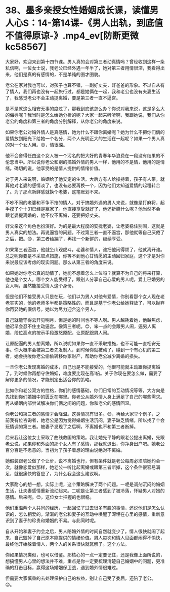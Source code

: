 # 38、墨多亲授女性婚姻成长课，读懂男人心S：14-第14课-《男人出轨，到底值不值得原谅-》.mp4_ev[防断更微kc58567]

大家好，欢迎来到第十四节课。男人真的会对第三者动真情吗？曾经收到这样一条私信啊，一位女士说，我老公已经外遇一年半了，她对第三者用情很深，我看得出来，他们是真的有感情的，不是单纯的图才图貌。

老公在家对我也可以，对孩子也算不错，一副好丈夫，好爸爸的形象。不过自从有了情人，我们再也没有一起旅行过，都是她俩在一起，我和老公也没有夫妻生活了，我感觉老公不会主动提离婚，要是第三者一直不逼宫。

是不是就这么相安无事的度过了，那我到底该怎么办？你说对我来说，这是多么大的侮辱呢？我当时是怎么给她分析的呢？大家一起来听听啊，我跟她说，我们从你老公的角度和第三者的角度分别解释，从你老公的角度来说。

如果你老公对婚外情人是真感情，她为什么不跟你离婚呢？她为什么不把你们俩的爱情放到阳光下给她一个名分，两个人光明正大的生活在一起呢？如果一个男人真的对一个女人用。😊，情很深。

他不会舍得任由这个女人被一个污名的把大好的青春年华浪费在一段没有结果的不伦恋当中。所以说你老公和别的搞婚外情的男人一样，他用的不是情，他用的是情绪。确切的说，他享受的是情人提供的情绪价值。

对于男人来说啊，婚姻给了他安定的生活。大后方有人给操持着，孩子有人带，就算他对老婆的感情淡了，也没有必要再换一个，因为他们太知道爱情的起程转合了。为了那点新鲜感就换个老婆，这笔账划不来。

不吵不闹的老婆和不争不抢的情人，对于搞婚外遇的男人来说，就像是打麻将，起手摸了个十31已经是赢家了。他直接享受就好了，他还折腾什么呢？他当然不会跟老婆提离婚的，他不仅不离婚，还要把好丈夫。

好父亲这个角色也扮演好。为的是最大程度的安抚老婆，让老婆稳住别闹，这就是男人真实的想法。再说逼宫的问题。不过第三者一直不逼宫，那他就等自己厌倦了之后，把。😊，第三者给踹了，再找一个新鲜的，继续享受。

如果第三者逼宫，他就坐山观虎斗，老婆和情人，谁把他闹得烦了，他就离开谁。总之呢你要是不采取点措施，你等不到他心甘情愿的主动回归家庭，这个才是对你来说最应该考虑的现实问题。那么从第三者的角度来说。

如果她对你老公真的动情了，她能不想着怎么上位吗？就算不为自己的将来打算，他也是个女人，哪个女人能受得了，跟别人分享自己心爱的男人呢，爱上已婚男的女人啊，虽然能接受情人这个身份。

但是他们不接受男人只是在玩，他们以为男人对他有爱情，你别看那个女人现在老老实实的，他的老师多半都是策略性的，而且是基于你老公给她释放了，可以抛弃你再娶她的假信号。她以为尽力迎合这个男人。

自己就能守得云开见明月，但是她的时间也不等人啊。男人越耗着她，他越焦虑，他迟早会忍不住主动逼宫。像第三者呢。😊，笨一点的会跟男人闹，逼男人离婚，段位高点的按示手段激怒原配，让原配跟男人闹。

让原配逼的男人想离婚。所以说呢如果你一直不采取措施，也不可能一直相安无事。你大概率会被第三者先发制人，到时候你就被动了，碰到一个有心机的第三者，她会挑唆你老公偷偷转移你家财产，帮助你老公减少离婚的损失。

一旦你老公发现离婚的成本，自己也是不能接受的，他很可能就主动跟你提离婚了。到时候你再想守住婚姻，难度要比现在高1倍。关于你现在要怎么做，需要了解你更多的情况，才能制定出适合你的策略。

比如你和老公双方的性格，你们的感情基础，你们日常的互动情况等等，大方向是先找到你们婚姻中的匮乏在哪里。你老公从婚外情人身上满足了自己的哪些需求。再从婚姻内部尝试解决你们俩之间的问题，你和老公的感情回温。

你老公和第三者的感情才会降温。这类情况有很多。😊，再给大家举个例子，之前我有位咨询者，她老公是因为觉得婚姻生活沉闷，妻子缺乏情绪，所以找了个会玩情调的第三者。被妻子发现了之后啊，不离婚也不和第三者断掉。

后来我让这位女士采取了曲线救国的策略。我让她先平静的跟老公提出离婚，先跟老公说，如果你和外面的那个女人有了感情，那我就退出，你净身出户吧。她老公百分百是不愿意的。当初为了孩子着想的理由说绝对不离婚。

她假装跟老公做了个让步，说不离婚也行，但有条件就是老公每周必须陪她约会一次，就像恋爱似那样，她老公一听比起离婚或跟第三者断掉，这个条件很容易满足，就很痛快的答应了，为什么我会这么建议啊。

大家耐心的想一想，实际上呢，这个策略解决了两个问题。一呢是调剂沉闷的婚姻生活，让夫妻感情重新流动起来。二呢是让第三者感到了被冷落，怀疑男人对她的感情。后来呢。😊，这位女士把握的也很稳。

他们重温两个人共同的经历，一起回忆了过去很多有趣的事情，还说他们是怎么认识的，怎么相爱的。渐渐的老公和妻子的互动中唤醒了深埋在心里的感情，重新意识到了妻子的珍贵和婚姻的不易。与此同时呢。

自从开始和妻子约会之后，男人陪婚外情的时间自然就变少了。情人很快就闹了起来，自己毁掉了自己原本能提供的情绪价值。男人每次和情人见面都闹得不愉快，最终他开始躲着情人，两个人的关系很快就瓦解了。这个方法。

你如果情况类似，也可以借鉴。那核心的一点一定要记住，还是我像上面所说的，想搞懂男人心里的想法并不难，重点是你一定要梳理清楚自己婚姻中的问题，更准确的打击目标，赢得这场婚姻保卫战，遇到婚外情很难过。

但需要大家慎重的去处理保护自己的权益，别让自己受了委屈，还陪了老公。😊。